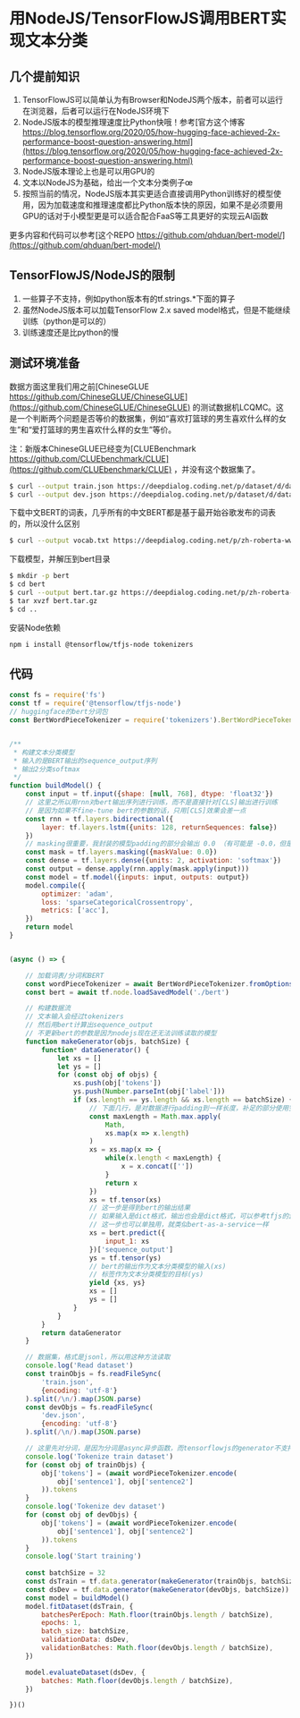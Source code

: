 # 用NodeJS/TensorFlowJS调用BERT实现文本分类

## 几个提前知识

1. TensorFlowJS可以简单认为有Browser和NodeJS两个版本，前者可以运行在浏览器，后者可以运行在NodeJS环境下
1. NodeJS版本的模型推理速度比Python快哦！参考[官方这个博客 https://blog.tensorflow.org/2020/05/how-hugging-face-achieved-2x-performance-boost-question-answering.html](https://blog.tensorflow.org/2020/05/how-hugging-face-achieved-2x-performance-boost-question-answering.html)
1. NodeJS版本理论上也是可以用GPU的
1. 文本以NodeJS为基础，给出一个文本分类例子œ
1. 按照当前的情况，NodeJS版本其实更适合直接调用Python训练好的模型使用，因为加载速度和推理速度都比Python版本快的原因，如果不是必须要用GPU的话对于小模型更是可以适合配合FaaS等工具更好的实现云AI函数

更多内容和代码可以参考[这个REPO https://github.com/qhduan/bert-model/](https://github.com/qhduan/bert-model/)

## TensorFlowJS/NodeJS的限制

1. 一些算子不支持，例如python版本有的tf.strings.*下面的算子
1. 虽然NodeJS版本可以加载TensorFlow 2.x saved model格式，但是不能继续训练（python是可以的）
1. 训练速度还是比python的慢

## 测试环境准备

数据方面这里我们用之前[ChineseGLUE https://github.com/ChineseGLUE/ChineseGLUE](https://github.com/ChineseGLUE/ChineseGLUE)
的测试数据机LCQMC。这是一个判断两个问题是否等价的数据集，例如“喜欢打篮球的男生喜欢什么样的女生”和“爱打篮球的男生喜欢什么样的女生”等价。

注：新版本ChineseGLUE已经变为[CLUEBenchmark https://github.com/CLUEbenchmark/CLUE](https://github.com/CLUEbenchmark/CLUE)
，并没有这个数据集了。


```bash
$ curl --output train.json https://deepdialog.coding.net/p/dataset/d/dataset/git/raw/master/LCQMC/train.json
$ curl --output dev.json https://deepdialog.coding.net/p/dataset/d/dataset/git/raw/master/LCQMC/dev.json
```

下载中文BERT的词表，几乎所有的中文BERT都是基于最开始谷歌发布的词表的，所以没什么区别

```bash
$ curl --output vocab.txt https://deepdialog.coding.net/p/zh-roberta-wwm/d/zh-roberta-wwm/git/raw/master/vocab.txt
```

下载模型，并解压到bert目录

```bash
$ mkdir -p bert
$ cd bert
$ curl --output bert.tar.gz https://deepdialog.coding.net/p/zh-roberta-wwm/d/zh-roberta-wwm/git/raw/master/zh-roberta-wwm-L12.tar.gz
$ tar xvzf bert.tar.gz
$ cd ..
```

安装Node依赖

```
npm i install @tensorflow/tfjs-node tokenizers
```

## 代码

```JavaScript
const fs = require('fs')
const tf = require('@tensorflow/tfjs-node')
// huggingface的bert分词包
const BertWordPieceTokenizer = require('tokenizers').BertWordPieceTokenizer


/**
 * 构建文本分类模型
 * 输入的是BERT输出的sequence_output序列
 * 输出2分类softmax
 */
function buildModel() {
    const input = tf.input({shape: [null, 768], dtype: 'float32'})
    // 这里之所以用rnn对bert输出序列进行训练，而不是直接针对[CLS]输出进行训练
    // 是因为如果不fine-tune bert的参数的话，只用[CLS]效果会差一点
    const rnn = tf.layers.bidirectional({
        layer: tf.layers.lstm({units: 128, returnSequences: false})
    })
    // masking很重要，我封装的模型padding的部分会输出 0.0 （有可能是 -0.0，但是也可以被mask）
    const mask = tf.layers.masking({maskValue: 0.0})
    const dense = tf.layers.dense({units: 2, activation: 'softmax'})
    const output = dense.apply(rnn.apply(mask.apply(input)))
    const model = tf.model({inputs: input, outputs: output})
    model.compile({
        optimizer: 'adam',
        loss: 'sparseCategoricalCrossentropy',
        metrics: ['acc'],
    })
    return model
}


(async () => {

    // 加载词表/分词和BERT
    const wordPieceTokenizer = await BertWordPieceTokenizer.fromOptions({ vocabFile: "./vocab.txt" })
    const bert = await tf.node.loadSavedModel('./bert')

    // 构建数据流
    // 文本输入会经过tokenizers
    // 然后用bert计算出sequence_output
    // 不更新bert的参数是因为nodejs现在还无法训练读取的模型
    function makeGenerator(objs, batchSize) {
        function* dataGenerator() {
            let xs = []
            let ys = []
            for (const obj of objs) {
                xs.push(obj['tokens'])
                ys.push(Number.parseInt(obj['label']))
                if (xs.length == ys.length && xs.length == batchSize) {
                    // 下面几行，是对数据进行padding到一样长度，补足的部分使用空字符串
                    const maxLength = Math.max.apply(
                        Math,
                        xs.map(x => x.length)
                    )
                    xs = xs.map(x => {
                        while(x.length < maxLength) {
                            x = x.concat([''])
                        }
                        return x
                    })
                    xs = tf.tensor(xs)
                    // 这一步是得到bert的输出结果
                    // 如果输入是dict格式，输出也会是dict格式，可以参考tfjs的源代码
                    // 这一步也可以单独用，就类似bert-as-a-service一样
                    xs = bert.predict({
                        input_1: xs
                    })['sequence_output']
                    ys = tf.tensor(ys)
                    // bert的输出作为文本分类模型的输入(xs)
                    // 标签作为文本分类模型的目标(ys)
                    yield {xs, ys}
                    xs = []
                    ys = []
                }
            }
        }
        return dataGenerator
    }

    // 数据集，格式是jsonl，所以用这种方法读取
    console.log('Read dataset')
    const trainObjs = fs.readFileSync(
        'train.json',
        {encoding: 'utf-8'}
    ).split(/\n/).map(JSON.parse)
    const devObjs = fs.readFileSync(
        'dev.json',
        {encoding: 'utf-8'}
    ).split(/\n/).map(JSON.parse)

    // 这里先对分词，是因为分词是async异步函数，而tensorflowjs的generator不支持异步yield
    console.log('Tokenize train dataset')
    for (const obj of trainObjs) {
        obj['tokens'] = (await wordPieceTokenizer.encode(
            obj['sentence1'], obj['sentence2']
        )).tokens
    }
    console.log('Tokenize dev dataset')
    for (const obj of devObjs) {
        obj['tokens'] = (await wordPieceTokenizer.encode(
            obj['sentence1'], obj['sentence2']
        )).tokens
    }
    console.log('Start training')
    
    const batchSize = 32
    const dsTrain = tf.data.generator(makeGenerator(trainObjs, batchSize)).repeat()
    const dsDev = tf.data.generator(makeGenerator(devObjs, batchSize)).repeat()
    const model = buildModel()
    model.fitDataset(dsTrain, {
        batchesPerEpoch: Math.floor(trainObjs.length / batchSize),
        epochs: 1,
        batch_size: batchSize,
        validationData: dsDev,
        validationBatches: Math.floor(devObjs.length / batchSize),
    })

    model.evaluateDataset(dsDev, {
        batches: Math.floor(devObjs.length / batchSize),
    })

})()
```
